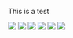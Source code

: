 This is a test 

[![](https://img.shields.io/badge/X-000?style=for-the-badge&logo=x)](https://x.com/bioinfmatters)
[![](https://img.shields.io/badge/LinkedIn-0077B5?style=for-the-badge&logo=linkedin&logoColor=white)](https://www.linkedin.com/in/arashbagherabadi/)
[![](https://img.shields.io/badge/Telegram-000?style=for-the-badge&logo=telegram&logoColor=2CA5E0)](https://t.me/arashbioinfpv)
[![](https://img.shields.io/badge/-Instagram-%23E4405F?style=for-the-badge&logo=instagram&logoColor=white)](https://instagram.com/elmium_/)
[![](https://img.shields.io/badge/Gmail-333333?style=for-the-badge&logo=gmail&logoColor=red)](mailto:arash.bagherabadi@gmail.com)
[![](https://img.shields.io/badge/Discord-7289DA?style=for-the-badge&logo=discord&logoColor=white)](https://discord.com/channels/@arashbioinf/)


